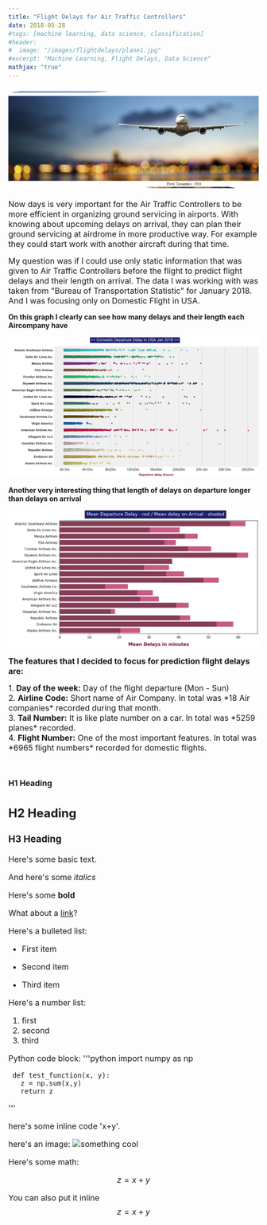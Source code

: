 ```yaml
---
title: "Flight Delays for Air Traffic Controllers"
date: 2018-05-28
#tags: [machine learning, data science, classification]
#header:
#  image: "/images/flightdelays/plane1.jpg"
#excerpt: "Machine Learning, Flight Delays, Data Science"
mathjax: "true"
---
```

<img src="/images/flightdelays/plane.jpg">

<font size="3">Now days is very important for the Air Traffic Controllers to be more efficient in organizing ground servicing in airports. With knowing about upcoming delays on arrival, they can plan their ground servicing at airdrome in more productive way. For example they could start work with another aircraft during that time.</font>
<p>
<p>
<font size="3">My question was if I could use only static information that was given to Air Traffic Controllers before the flight to predict flight delays and their length on arrival. The data I was working with was taken from "Bureau of Transportation Statistic" for January 2018. And I was focusing only on Domestic Flight in USA.</font>
<p>
<p>
<b>On this graph I clearly can see how many delays and their length each Aircompany have</b>
<p>
<img src="/images/flightdelays/del1.png">
<p>
<p>
<b>Another very interesting thing that length of delays on departure longer than delays on arrival</b>
<p>
<img src="/images/flightdelays/del2.png">
<p>
<font size="3"><b>The features that I decided to focus for prediction flight delays are:</b>
<p>
<font size="3">1. <b>Day of the week:</b> Day of the flight departure (Mon - Sun)
<br>
<font size="3">2. <b>Airline Code:</b> Short name of Air Company. In total was *18 Air companies* recorded during that month.
<br>
<font size="3">3. <b>Tail Number:</b> It is like plate number on a car. In total was *5259 planes* recorded.
<br>
<font size="3">4. <b>Flight Number:</b> One of the most important features. In total was *6965 flight numbers* recorded for domestic flights.
<br>






# H1 Heading

## H2 Heading

### H3 Heading

Here's some basic text.

And here's some *italics*

Here's some **bold**

What about a [link](https://github.com/PTarasenko)?


Here's a bulleted list:
* First item
+ Second item
- Third item


Here's a number list:

1. first
2. second
3. third

Python code block:
'''python
     import numpy as np

     def test_function(x, y):
       z = np.sum(x,y)
       return z
'''

here's some inline code 'x+y'.

here's an image:
<img scr="123.jpg" alt="something cool">

Here's some math:

$$z=x+y$$

You can also put it inline $$z=x+y$$